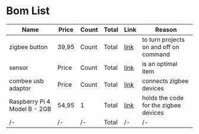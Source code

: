 # Bom List
 | Name | Price | Count | Total | Link | Reason |
 | --- | --- | --- | --- | --- | --- |
 | zigbee button | 39,95 | Count | Total | [link](#https://www.robbshop.nl/draadloze-zigbee-schakelaar-met-8-knoppen) | to turn projects on and off on command |
 | sensor | Price | Count | Total | [link](#https://www.robbshop.nl/robb-smarrt-bewegingsmelder-temperatuursensor-zigbee) | is an optimal item |
 | combee usb adaptor | Price | Count | Total | [link](#https://www.robbshop.nl/conbee-2-deconz-zigbee-usb-dongle) | connects zigbee devices |
 | Raspberry Pi 4 Model B - 2GB | 54,95 | 1 | Total | [link](#https://www.kiwi-electronics.com/nl/raspberry-pi-4-model-b-2gb-4267?search=raspberry%204) | holds the code for the zigbee devices |
 | /- | /- | /- | Total | /- | /- |
